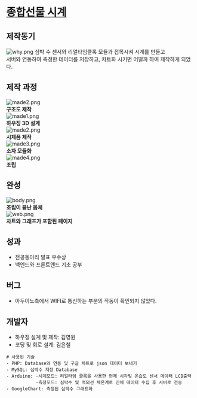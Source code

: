 # [종합선물 시계](https://github.com/kimyooncheol/2019_SchoolProject)

## 제작동기
![why.png](https://github.com/kimyooncheol/2019_SchoolProject/blob/master/image/why.png?raw=true)
심박 수 센서와 리얼타임클록 모듈과 접목시켜 시계를 만들고<br>서버와 연동하여 측정한 데이터를 저장하고, 차트화 시키면 어떨까 하여 제작하게 되었다.
## 제작 과정
![made2.png](https://github.com/kimyooncheol/2019_SchoolProject/blob/master/image/map.PNG?raw=true)<br>
**구조도 제작**<br>
![made1.png](https://github.com/kimyooncheol/2019_SchoolProject/blob/master/image/made_1.PNG?raw=true)<br>
**하우징 3D 설계**<br>
![made2.png](https://github.com/kimyooncheol/2019_SchoolProject/blob/master/image/made_2.PNG?raw=true)<br>
**시제품 제작**<br>
![made3.png](https://github.com/kimyooncheol/2019_SchoolProject/blob/master/image/made_3.PNG?raw=true)<br>
**소자 모듈화**<br>
![made4.png](https://github.com/kimyooncheol/2019_SchoolProject/blob/master/image/made_4.PNG?raw=true)<br>
**조립**
## 완성
![body.png](https://github.com/kimyooncheol/2019_SchoolProject/blob/master/image/body.PNG?raw=true)<br>
**조립이 끝난 몸체**<br>
![web.png](https://github.com/kimyooncheol/2019_SchoolProject/blob/master/image/web.PNG?raw=true)<br>
**차트와 그래프가 포함된 페이지**
## 성과
- 전공동아리 발표 우수상
- 백엔드와 프론트엔드 기초 공부
## 버그
- 아두이노측에서 WIFI로 통신하는 부분의 작동이 확인되지 않았다.  
## 개발자
- 하우징 설계 및 제작: 김영원
- 코딩 및 회로 설계: 김윤철
```
# 사용된 기술
- PHP: Database와 연동 및 구글 차트로 json 데이터 보내기
- MySQL: 심박수 저장 Database
- Arduino: -시계모드: 리얼타임 클록을 사용한 현제 시각및 온습도 센서 데이터 LCD출력
           -측정모드: 심박수 및 적외선 체온계로 인체 데이터 수집 후 서버로 전송
- GoogleChart: 측정된 심박수 그래프화
```
